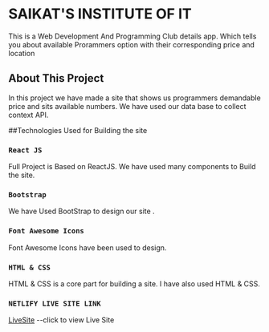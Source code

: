 # SAIKAT'S INSTITUTE OF IT

This is a Web Development And Programming Club details app. Which tells you about available Prorammers option with their corresponding price and location

<!-- This project was bootstrapped with [Create React App](https://github.com/facebook/create-react-app). -->

## About This Project

In this project we have made a site that shows us programmers demandable price  and sits available numbers. We have used our data base to collect context API.  

##Technologies Used for Building the site

### `React JS `

Full Project is Based on ReactJS. We have used many components to Build the site.



### `Bootstrap`

We have Used BootStrap to design our site .


### `Font Awesome Icons`

Font Awesome Icons have been used to design.





### `HTML & CSS`

HTML & CSS is a core part for building a site. I have also used HTML & CSS.
### `NETLIFY LIVE SITE LINK`
[LiveSite](https://saikat-institute-of-it.netlify.app/) --click to view Live Site
